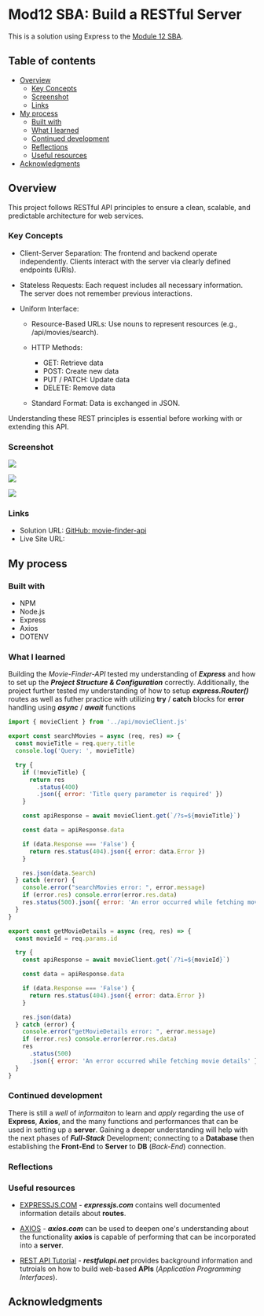 # Mod12 SBA: Build a RESTful Server

This is a solution using Express to the [Module 12 SBA](https://ps-lms.vercel.app/curriculum/se/318/sba).  

## Table of contents

- [Overview](#overview)
  - [Key Concepts](#key-concepts)
  - [Screenshot](#screenshot)
  - [Links](#links)
- [My process](#my-process)
  - [Built with](#built-with)
  - [What I learned](#what-i-learned)
  - [Continued development](#continued-development)
  - [Reflections](#reflections)
  - [Useful resources](#useful-resources)
- [Acknowledgments](#acknowledgments)

## Overview

This project follows RESTful API principles to ensure a clean, scalable, and predictable architecture for web services.

### Key Concepts
- Client-Server Separation: The frontend and backend operate independently. Clients interact with the server via clearly defined endpoints (URIs).

- Stateless Requests: Each request includes all necessary information. The server does not remember previous interactions.

- Uniform Interface:
    - Resource-Based URLs: Use nouns to represent resources (e.g., /api/movies/search).

    - HTTP Methods:
        - GET: Retrieve data
        - POST: Create new data
        - PUT / PATCH: Update data
        - DELETE: Remove data

    - Standard Format: Data is exchanged in JSON.

Understanding these REST principles is essential before working with or extending this API.

### Screenshot

![](./assets/images/Solution_1.jpg)

![](./assets/images/Solution_2.jpg)

![](./assets/images/Solution_3.jpg)

### Links

- Solution URL: [GitHub: movie-finder-api](https://github.com/DblRH600/movie-finder-api/tree/main)
- Live Site URL: []()

## My process

### Built with

- NPM
- Node.js
- Express
- Axios
- DOTENV

### What I learned

Building the *Movie-Finder-API* tested my understanding of ***Express*** and how to set up the ***Project Structure & Configuration*** correctly. Additionally, the project further tested my understanding of how to setup ***express.Router()*** routes as well as futher practice with utilizing **try** / **catch** blocks for **error** handling using ***async*** / ***await*** functions  


```js movieController
import { movieClient } from '../api/movieClient.js'

export const searchMovies = async (req, res) => {
  const movieTitle = req.query.title
  console.log('Query: ', movieTitle)

  try {
    if (!movieTitle) {
      return res
        .status(400)
        .json({ error: 'Title query parameter is required' })
    }

    const apiResponse = await movieClient.get(`/?s=${movieTitle}`)

    const data = apiResponse.data

    if (data.Response === 'False') {
      return res.status(404).json({ error: data.Error })
    }

    res.json(data.Search)
  } catch (error) {
    console.error("searchMovies error: ", error.message)
    if (error.res) console.error(error.res.data)
    res.status(500).json({ error: 'An error occurred while fetching movies' })
  }
}

export const getMovieDetails = async (req, res) => {
  const movieId = req.params.id

  try {
    const apiResponse = await movieClient.get(`/?i=${movieId}`)

    const data = apiResponse.data

    if (data.Response === 'False') {
      return res.status(404).json({ error: data.Error })
    }

    res.json(data)
  } catch (error) {
    console.error("getMovieDetails error: ", error.message)
    if (error.res) console.error(error.res.data)
    res
      .status(500)
      .json({ error: 'An error occurred while fetching movie details' })
  }
}
```

### Continued development

There is still a *well* of *informaiton* to learn and *apply* regarding the use of **Express**, **Axios**, and the many functions and performances that can be used in setting up a **server**. Gaining a deeper understanding will help with the next phases of ***Full-Stack*** Development; connecting to a **Database** then establishing the **Front-End** to **Server** to **DB** (*Back-End*) connection.

### Reflections

### Useful resources

- [EXPRESSJS.COM](https://expressjs.com/en/5x/api.html#res.sendFile) - ***expressjs.com*** contains well documented information details about **routes**.

- [AXIOS](https://axios-http.com/docs/intro) - ***axios.com*** can be used to deepen one's understanding about the functionality **axios** is capable of performing that can be incorporated into a **server**.

- [REST API Tutorial](https://restfulapi.net/) - ***restfulapi.net*** provides background information and tutroials on how to build web-based **APIs** (*Application Programming Interfaces*).

## Acknowledgments
